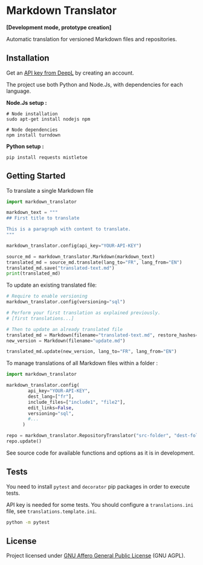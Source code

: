 # Markdown Translator
**[Development mode, prototype creation]**

Automatic translation for versioned Markdown files and repositories.

## Installation

Get an [API key from DeepL](https://support.deepl.com/hc/en-us/articles/360020695820-Authentication-Key) by creating an account.

The project use both Python and Node.Js, with dependencies for each language.

**Node.Js setup :**
```shell
# Node installation
sudo apt-get install nodejs npm

# Node dependencies
npm install turndown
```

**Python setup :**
```shell
pip install requests mistletoe
```

## Getting Started

To translate a single Markdown file
```python
import markdown_translator

markdown_text = """
## First title to translate

This is a paragraph with content to translate.
"""

markdown_translator.config(api_key="YOUR-API-KEY")

source_md = markdown_translator.Markdown(markdown_text)
translated_md = source_md.translate(lang_to="FR", lang_from="EN")
translated_md.save("translated-text.md")
print(translated_md)
```
To update an existing translated file:
```python
# Require to enable versioning
markdown_translator.config(versioning="sql")

# Perform your first translation as explained previously.
# [first translations...]

# Then to update an already translated file
translated_md = Markdown(filename="translated-text.md", restore_hashes=True)
new_version = Markdown(filename="update.md")

translated_md.update(new_version, lang_to="FR", lang_from="EN")
```

To manage translations of all Markdown files within a folder :
```python
import markdown_translator

markdown_translator.config(
        api_key="YOUR-API-KEY",
        dest_lang=["fr"],
        include_files=["include1", "file2"],
        edit_links=False,
        versioning="sql",
        #...
      )

repo = markdown_translator.RepositoryTranslator("src-folder", "dest-folder")
repo.update()
```

See source code for available functions and options as it is in development.
## Tests

You need to install `pytest` and `decorator` pip packages in order to execute tests.

API key is needed for some tests. You should configure a `translations.ini` file, see `translations.template.ini`.
```bash
python -m pytest
```

## License

Project licensed under [GNU Affero General Public License](/LICENSE) (GNU AGPL).
